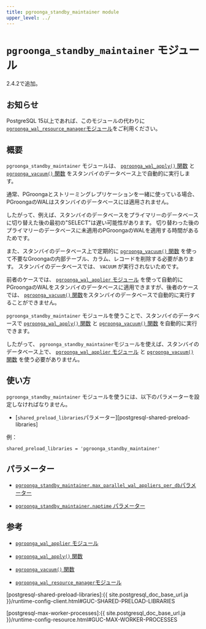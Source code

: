 ```yaml
---
title: pgroonga_standby_maintainer module
upper_level: ../
---
```


# `pgroonga_standby_maintainer` モジュール

2.4.2で追加。

## お知らせ

PostgreSQL 15以上であれば、このモジュールの代わりに[`pgroonga_wal_resource_manager`モジュール][pgroonga-wal-resource-manager]をご利用ください。

## 概要

`pgroonga_standby_maintainer` モジュールは、 [`pgroonga_wal_apply()` 関数][pgroonga-wal-apply] と [`pgroonga_vacuum()` 関数][pgroonga-vacuum] をスタンバイのデータベース上で自動的に実行します。

通常、PGroongaとストリーミングレプリケーションを一緒に使っている場合、PGroongaのWALはスタンバイのデータベースには適用されません。

したがって、例えば、スタンバイのデータベースをプライマリーのデータベースに切り替えた後の最初の"SELECT"は遅い可能性があります。
切り替わった後のプライマリーのデータベースに未適用のPGroongaのWALを適用する時間があるためです。

また、スタンバイのデータベース上で定期的に [`pgroonga_vacuum()` 関数][pgroonga-vacuum] を使って不要なGroongaの内部テーブル、カラム、レコードを削除する必要があります。 スタンバイのデータベースでは、 `VACUUM` が実行されないためです。

前者のケースでは、 [`pgroonga_wal_applier` モジュール][pgroonga-wal-applier] を使って自動的にPGroongaのWALをスタンバイのデータベースに適用できますが、後者のケースでは、 [`pgroonga_vacuum()` 関数][pgroonga-vacuum]をスタンバイのデータベースで自動的に実行することができません。

`pgroonga_standby_maintainer` モジュールを使うことで、スタンバイのデータベースで [`pgroonga_wal_apply()` 関数][pgroonga-wal-apply] と [`pgroonga_vacuum()` 関数][pgroonga-vacuum] を自動的に実行できます。

したがって、 `pgroonga_standby_maintainer`モジュールを使えば、スタンバイのデータベース上で、 [`pgroonga_wal_applier` モジュール][pgroonga-wal-applier] と [`pgroonga_vacuum()` 関数][pgroonga-vacuum] を使う必要がありません。

## 使い方

`pgroonga_standby_maintainer` モジュールを使うには、以下のパラメーターを設定しなければなりません。

  * [`shared_preload_libraries`パラメーター][postgresql-shared-preload-libraries]

例：

```text
shared_preload_libraries = 'pgroonga_standby_maintainer'
```

## パラメーター

  * [`pgroonga_standby_maintainer.max_parallel_wal_appliers_per_db`パラメーター][pgroonga-standby-maintainer-max-parallel-wal-appliers-per-db]

  * [`pgroonga_standby_maintainer.naptime` パラメーター][pgroonga-standby-maintainer-naptime]

## 参考

  * [`pgroonga_wal_applier` モジュール][pgroonga-wal-applier]
  * [`pgroonga_wal_apply()` 関数][pgroonga-wal-apply]
  * [`pgroonga_vacuum()` 関数][pgroonga-vacuum]

  * [`pgroonga_wal_resource_manager`モジュール][pgroonga-wal-resource-manager]

[pgroonga-wal-applier]:./pgroonga-wal-applier.html
[pgroonga-wal-apply]:../functions/pgroonga-wal-apply.html
[pgroonga-vacuum]:../functions/pgroonga-vacuum.html

[postgresql-shared-preload-libraries]:{{ site.postgresql_doc_base_url.ja }}/runtime-config-client.html#GUC-SHARED-PRELOAD-LIBRARIES

[postgresql-max-worker-processes]:{{ site.postgresql_doc_base_url.ja }}/runtime-config-resource.html#GUC-MAX-WORKER-PROCESSES

[pgroonga-standby-maintainer-max-parallel-wal-appliers-per-db]:../parameters/pgroonga-standby-maintainer-max-parallel-wal-appliers-per-db.html
[pgroonga-standby-maintainer-naptime]:../parameters/pgroonga-standby-maintainer-naptime.html

[pgroonga-wal-resource-manager]:../modules/pgroonga-wal-resource-manager.html
